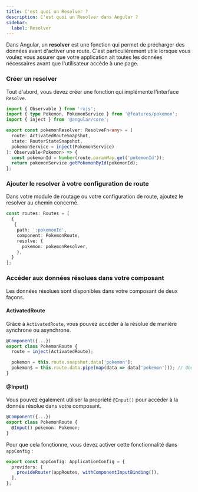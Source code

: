 ```yaml
---
title: C'est quoi un Resolver ?
description: C'est quoi un Resolver dans Angular ?
sidebar:
  label: Resolver
---
```


Dans Angular, un **resolver** est une fonction qui permet de précharger des données avant d'activer une route. C'est particulièrement utile lorsque vous voulez vous assurer que votre application ait toutes les données nécessaires avant que l'utilisateur accède à une page.

### Créer un resolver

Tout d'abord, vous devez créer une fonction qui implémente l'interface `Resolve`.

```typescript
import { Observable } from 'rxjs';
import { type Pokemon, PokemonService } from '@features/pokemon';
import { inject } from '@angular/core';

export const pokemonResolver: ResolveFn<any> = (
  route: ActivatedRouteSnapshot,
  state: RouterStateSnapshot,
  pokemonService = inject(PokemonService)
): Observable<Pokemon> => {
  const pokemonId = Number(route.paramMap.get('pokemonId'));
  return pokemonService.getPokemonById(pokemonId);
};

```

### Ajouter le resolver à votre configuration de route
Dans votre module de routage ou votre configuration de route, ajoutez le resolver au chemin concerné.

```ts
const routes: Routes = [
  {
   {
    path: ':pokemonId',
    component: PokemonRoute,
    resolve: {
      pokemon: pokemonResolver,
    },
  }
];

```

### Accéder aux données résolues dans votre composant

Les données résolues sont disponibles dans votre composant de deux façons.

#### ActivatedRoute

Grâce à `ActivatedRoute`, vous pouvez accéder à la résolue de manière synchrone ou asynchrone.

```ts
@Component({...})
export class PokemonRoute {
  route = inject(ActivatedRoute);

  pokemon = this.route.snapshot.data['pokemon'];
  pokemon$ = this.route.data.pipe(map(data => data['pokemon'])); // Observable
}
```

#### @Input()

Vous pouvez également utiliser la propriété `@Input()` pour accéder à la donnée résolue dans votre composant.

```ts
@Component({...})
export class PokemonRoute {
  @Input() pokemon: Pokemon;
}
```

Pour que cela fonctionne, vous devez activer cette fonctionnalité dans `appConfig` :

```ts
export const appConfig: ApplicationConfig = {
  providers: [
    provideRouter(appRoutes, withComponentInputBinding()),
  ],
};
```